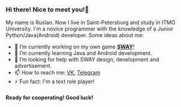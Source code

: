### Hi there! Nice to meet you!👋

My name is Ruslan. Now I live in Saint-Petersburg and study in ITMO University. I'm a novice programmer with the knowledge of a Junior Python/Java(Android) developer. Some ideas about me:

- 🔭 I’m currently working on my own game [**SWAY**](https://vk.com/@shinobi_w_rp_2-pc-sway)!
- 🌱 I’m currently learning Java and Android development.
- 🤔 I’m looking for help with SWAY design, development and advertisement.
- 📫 How to reach me: [VK](https://vk.com/jesusya_26), [Telegram](https://t.me/Jesusya_26)
- ⚡ Fun fact: I'm a text role player!

#### Ready for cooperating! Good luck!
